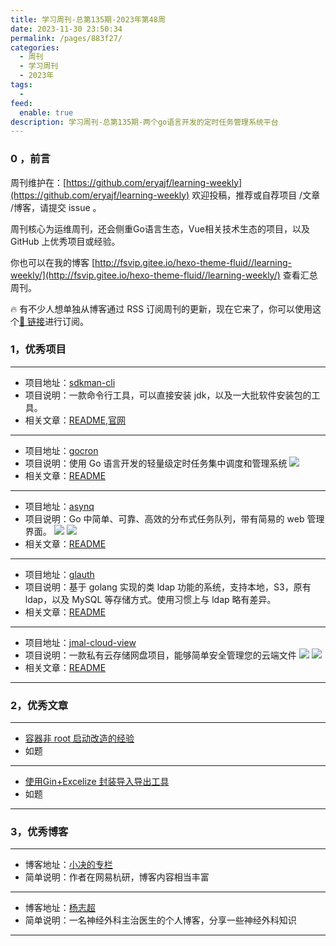 ```yaml
---
title: 学习周刊-总第135期-2023年第48周
date: 2023-11-30 23:50:34
permalink: /pages/883f27/
categories:
  - 周刊
  - 学习周刊
  - 2023年
tags:
  -
feed:
  enable: true
description: 学习周刊-总第135期-两个go语言开发的定时任务管理系统平台
---
```


### 0 ，前言

周刊维护在：[https://github.com/eryajf/learning-weekly](https://github.com/eryajf/learning-weekly)  欢迎投稿，推荐或自荐项目 /文章 /博客，请提交 issue 。

周刊核心为运维周刊，还会侧重Go语言生态，Vue相关技术生态的项目，以及 GitHub 上优秀项目或经验。

你也可以在我的博客 [http://fsvip.gitee.io/hexo-theme-fluid//learning-weekly/](http://fsvip.gitee.io/hexo-theme-fluid//learning-weekly/) 查看汇总周刊。

🔥 有不少人想单独从博客通过 RSS 订阅周刊的更新，现在它来了，你可以使用这个[🔗 链接](http://fsvip.gitee.io/hexo-theme-fluid//learning-weekly.xml)进行订阅。

### 1，优秀项目

---
- 项目地址：[sdkman-cli](https://github.com/sdkman/sdkman-cli)
- 项目说明：一款命令行工具，可以直接安装 jdk，以及一大批软件安装包的工具。
- 相关文章：[README](https://github.com/sdkman/sdkman-cli#readme),[官网](https://sdkman.io/)
---
- 项目地址：[gocron](https://github.com/ouqiang/gocron)
- 项目说明：使用 Go 语言开发的轻量级定时任务集中调度和管理系统
  ![](https://t.eryajf.net/imgs/2023/11/1699792036369.png)
- 相关文章：[README](https://github.com/ouqiang/gocron#readme)
---
- 项目地址：[asynq](https://github.com/hibiken/asynq)
- 项目说明：Go 中简单、可靠、高效的分布式任务队列，带有简易的 web 管理界面。
  ![](https://t.eryajf.net/imgs/2023/11/1699792157794.jpg)
  ![](https://t.eryajf.net/imgs/2023/11/1699792182894.png)
- 相关文章：[README](https://github.com/hibiken/asynq#readme)
---
- 项目地址：[glauth](https://github.com/glauth/glauth)
- 项目说明：基于 golang 实现的类 ldap 功能的系统，支持本地，S3，原有 ldap，以及 MySQL 等存储方式。使用习惯上与 ldap 略有差异。
- 相关文章：[README](https://github.com/glauth/glauth#readme)
---
- 项目地址：[jmal-cloud-view](https://github.com/jamebal/jmal-cloud-view)
- 项目说明：一款私有云存储网盘项目，能够简单安全管理您的云端文件
  ![](https://t.eryajf.net/imgs/2023/11/1700666572262.png)
  ![](https://t.eryajf.net/imgs/2023/11/1700666616788.png)
- 相关文章：[README](https://github.com/jamebal/jmal-cloud-view#readme)
---
### 2，优秀文章

---
- [容器非 root 启动改造的经验](https://zhangguanzhang.github.io/2023/11/03/non-root-containers/#/%E6%94%B9%E9%80%A0)
- 如题
---
- [使用Gin+Excelize 封装导入导出工具](https://mp.weixin.qq.com/s/mBGv46fR78Cx6m0SLLPFmA)
- 如题
---

### 3，优秀博客

---
- 博客地址：[小决的专栏](https://jueee.github.io/)
- 简单说明：作者在网易杭研，博客内容相当丰富
---
- 博客地址：[杨志超](https://yangzhichao.cn/)
- 简单说明：一名神经外科主治医生的个人博客，分享一些神经外科知识
---


